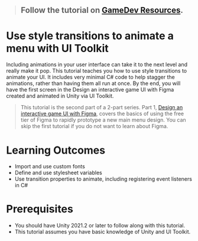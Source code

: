 > ## Follow the tutorial on [GameDev Resources](https://gamedev-resources.com/use-style-transitions-to-animate-a-menu).

# Use style transitions to animate a menu with UI Toolkit
Including animations in your user interface can take it to the next level and really make it pop. This tutorial teaches you how to use style transitions to animate your UI. It includes very minimal C# code to help stagger the animations, rather than having them all run at once. By the end, you will have the first screen in the Design an interactive game UI with Figma created and animated in Unity via UI Toolkit.

> This tutorial is the second part of a 2-part series. Part 1, [Design an interactive game UI with Figma](https://gamedev-resources.com/design-a-game-ui-with-figma/), covers the basics of using the free tier of Figma to rapidly prototype a new main menu design. You can skip the first tutorial if you do not want to learn about Figma.

# Learning Outcomes
* Import and use custom fonts
* Define and use stylesheet variables
* Use transition properties to animate, including registering event listeners in C#

# Prerequisites
* You should have Unity 2021.2 or later to follow along with this tutorial.
* This tutorial assumes you have basic knowledge of Unity and UI Toolkit.
